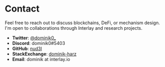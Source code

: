 # Contact

Feel free to reach out to discuss blockchains, DeFi, or mechanism design. I'm open to collaborations through Interlay and research projects.

- **Twitter**: [@dominik0_](https://twitter.com/dominik0_)
- **Discord**: dominik0#5403
- **GitHub**: [nud3l](https://github.com/nud3l)
- **StackExchange**: [dominik-harz](https://stackexchange.com/users/9738481/dominik-harz)
- **Email**: dominik at interlay.io